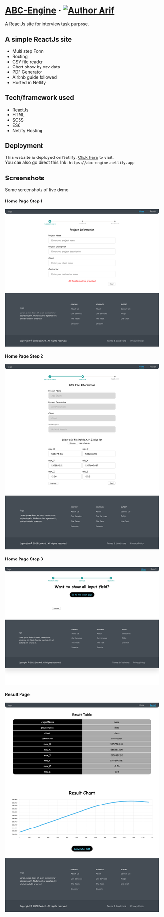 # [ABC-Engine](https://abc-engine.netlify.app) &middot; [![Author Arif](https://img.shields.io/badge/Author-Arif-%3C%3E)](https://www.linkedin.com/in/proarif)

A ReactJs site for interview task purpose.

## A simple ReactJs site

- Multi step Form
- Routing
- CSV file reader
- Chart show by csv data
- PDF Generator
- Airbnb guide followed
- Hosted in Netlify

## Tech/framework used

- ReactJs
- HTML
- SCSS
- ES6
- Netlify Hosting

## Deployment

This website is deployed on Netlify. [Click here](https://abc-engine.netlify.app) to visit.
<br />
You can also go direct this link: `https://abc-engine.netlify.app`

## Screenshots

Some screenshots of live demo
#### Home Page Step 1

![HomePage1](https://raw.githubusercontent.com/arifpro/abc-engine/main/screenshots/HomePage1.png)

#### Home Page Step 2

![HomePage2](https://raw.githubusercontent.com/arifpro/abc-engine/main/screenshots/HomePage2.png)

#### Home Page Step 3

![HomePage3](https://raw.githubusercontent.com/arifpro/abc-engine/main/screenshots/HomePage3.png)


#### Result Page

![ResultPage](https://raw.githubusercontent.com/arifpro/abc-engine/main/screenshots/ResultPage.png)
